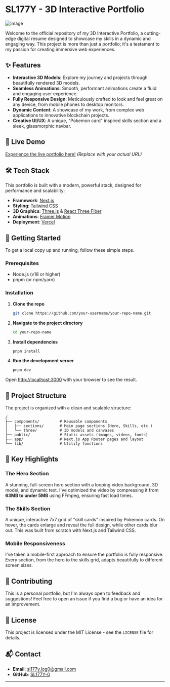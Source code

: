 # SL177Y - 3D Interactive Portfolio

![image](https://github.com/user-attachments/assets/511a737f-71a2-4a0b-8515-5e58a72b0c48)

Welcome to the official repository of my 3D Interactive Portfolio, a cutting-edge digital resume designed to showcase my skills in a dynamic and engaging way. This project is more than just a portfolio; it's a testament to my passion for creating immersive web experiences.

## ✨ Features

-   **Interactive 3D Models**: Explore my journey and projects through beautifully rendered 3D models.
-   **Seamless Animations**: Smooth, performant animations create a fluid and engaging user experience.
-   **Fully Responsive Design**: Meticulously crafted to look and feel great on any device, from mobile phones to desktop monitors.
-   **Dynamic Content**: A showcase of my work, from complex web applications to innovative blockchain projects.
-   **Creative UI/UX**: A unique, "Pokemon card" inspired skills section and a sleek, glassmorphic navbar.

## 🚀 Live Demo

[Experience the live portfolio here!](https://your-live-demo-url.com)  *(Replace with your actual URL)*

## 🛠️ Tech Stack

This portfolio is built with a modern, powerful stack, designed for performance and scalability:

-   **Framework**: [Next.js](https://nextjs.org/)
-   **Styling**: [Tailwind CSS](https://tailwindcss.com/)
-   **3D Graphics**: [Three.js](https://threejs.org/) & [React Three Fiber](https://docs.pmnd.rs/react-three-fiber/getting-started/introduction)
-   **Animations**: [Framer Motion](https://www.framer.com/motion/)
-   **Deployment**: [Vercel](https://vercel.com/)

## 🔧 Getting Started

To get a local copy up and running, follow these simple steps.

### Prerequisites

-   Node.js (v18 or higher)
-   pnpm (or npm/yarn)

### Installation

1.  **Clone the repo**
    ```sh
    git clone https://github.com/your-username/your-repo-name.git
    ```
2.  **Navigate to the project directory**
    ```sh
    cd your-repo-name
    ```
3.  **Install dependencies**
    ```sh
    pnpm install
    ```
4.  **Run the development server**
    ```sh
    pnpm dev
    ```

Open [http://localhost:3000](http://localhost:3000) with your browser to see the result.

## 🎨 Project Structure

The project is organized with a clean and scalable structure:

```
/
├── components/         # Reusable components
│   ├── sections/       # Main page sections (Hero, Skills, etc.)
│   └── three/          # 3D models and canvases
├── public/             # Static assets (images, videos, fonts)
├── app/                # Next.js App Router pages and layout
└── lib/                # Utility functions
```

## 🌟 Key Highlights

### The Hero Section

A stunning, full-screen hero section with a looping video background, 3D model, and dynamic text. I've optimized the video by compressing it from **63MB to under 5MB** using FFmpeg, ensuring fast load times.

### The Skills Section

A unique, interactive 7x7 grid of "skill cards" inspired by Pokemon cards. On hover, the cards enlarge and reveal the full design, while other cards blur out. This was built from scratch with Next.js and Tailwind CSS.

### Mobile Responsiveness

I've taken a mobile-first approach to ensure the portfolio is fully responsive. Every section, from the hero to the skills grid, adapts beautifully to different screen sizes.

## 🤝 Contributing

This is a personal portfolio, but I'm always open to feedback and suggestions! Feel free to open an issue if you find a bug or have an idea for an improvement.

## 📜 License

This project is licensed under the MIT License - see the `LICENSE` file for details.

## 📬 Contact

-   **Email**: [sl177y.log0@gmail.com](mailto:sl177y.log0@gmail.com)
-   **GitHub**: [SL177Y-0](https://github.com/SL177Y-0)

---
